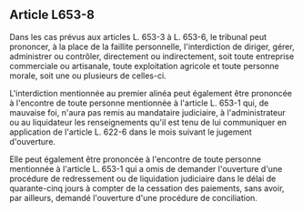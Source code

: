 Article L653-8
----
Dans les cas prévus aux articles L. 653-3 à L. 653-6, le tribunal peut
prononcer, à la place de la faillite personnelle, l'interdiction de diriger,
gérer, administrer ou contrôler, directement ou indirectement, soit toute
entreprise commerciale ou artisanale, toute exploitation agricole et toute
personne morale, soit une ou plusieurs de celles-ci.

L'interdiction mentionnée au premier alinéa peut également être prononcée à
l'encontre de toute personne mentionnée à l'article L. 653-1 qui, de mauvaise
foi, n'aura pas remis au mandataire judiciaire, à l'administrateur ou au
liquidateur les renseignements qu'il est tenu de lui communiquer en application
de l'article L. 622-6 dans le mois suivant le jugement d'ouverture.

Elle peut également être prononcée à l'encontre de toute personne mentionnée à
l'article L. 653-1 qui a omis de demander l'ouverture d'une procédure de
redressement ou de liquidation judiciaire dans le délai de quarante-cinq jours à
compter de la cessation des paiements, sans avoir, par ailleurs, demandé
l'ouverture d'une procédure de conciliation.
